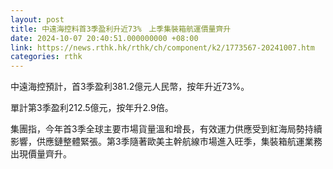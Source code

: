 ```yaml
---
layout: post
title: 中遠海控料首3季盈利升近73%　上季集裝箱航運價量齊升
date: 2024-10-07 20:40:51.000000000 +08:00
link: https://news.rthk.hk/rthk/ch/component/k2/1773567-20241007.htm
categories: rthk
---
```


中遠海控預計，首3季盈利381.2億元人民幣，按年升近73%。

單計第3季盈利212.5億元，按年升2.9倍。

集團指，今年首3季全球主要市場貨量溫和增長，有效運力供應受到紅海局勢持續影響，供應鏈整體緊張。第3季隨著歐美主幹航線市場進入旺季，集裝箱航運業務出現價量齊升。
